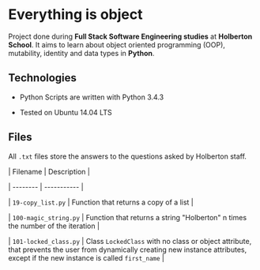 # Everything is object

Project done during **Full Stack Software Engineering studies** at **Holberton School**. It aims to learn about object oriented programming (OOP), mutability, identity and data types in **Python**.


## Technologies

* Python Scripts are written with Python 3.4.3

* Tested on Ubuntu 14.04 LTS


## Files


All `.txt` files store the answers to the questions asked by Holberton staff.


| Filename | Description |

| -------- | ----------- |

| `19-copy_list.py` | Function that returns a copy of a list |

| `100-magic_string.py` | Function that returns a string "Holberton" n times the number of the iteration |

| `101-locked_class.py` | Class `LockedClass` with no class or object attribute, that prevents the user from dynamically creating new instance attributes, except if the new instance is called `first_name` |
